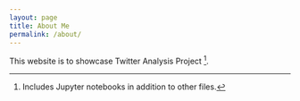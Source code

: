 ```yaml
---
layout: page
title: About Me
permalink: /about/
---
```


This website is to showcase Twitter Analysis Project [^1].



[^1]: Includes Jupyter notebooks in addition to other files.
